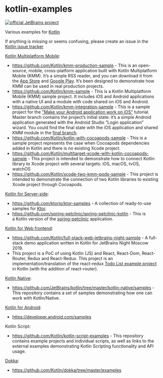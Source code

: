 kotlin-examples
===============

[![official JetBrains project](http://jb.gg/badges/official.svg)](https://confluence.jetbrains.com/display/ALL/JetBrains+on+GitHub)

Various examples for [Kotlin](https://kotlinlang.org/)

If anything is missing or seems confusing, please create an issue in the [Kotlin issue tracker](https://youtrack.jetbrains.com/newIssue?project=KT&c=Type%20Task&c=Subsystems%20Docs%20%26%20Examples&c=Assignee%20dmitry.romanov)

[Kotlin Multiplatform Mobile](https://kotlinlang.org/lp/mobile/):
- https://github.com/Kotlin/kmm-production-sample - This is an open-source, mobile, cross-platform application built with Kotlin Multiplatform Mobile (KMM). It’s a simple RSS reader, and you can download it from the [App Store](https://apps.apple.com/ru/app/kmm-rss-reader/id1563922264) and [Google Play](https://play.google.com/store/apps/details?id=com.github.jetbrains.rssreader.androidApp). It’s been designed to demonstrate how KMM can be used in real production projects.
- https://github.com/Kotlin/kmm-sample - This is a Kotlin Multiplatform Mobile (KMM) sample project. It includes iOS and Android applications with a native UI and a module with code shared on iOS and Android.
- https://github.com/Kotlin/kmm-integration-sample - This is a sample project for the ["Make your Android application work on iOS"](https://kotlinlang.org/docs/mobile/integrate-in-existing-app.html) tutorial. Master branch contains the project’s initial state: it’s a simple Android application generated with the Android Studio “Login application” wizard. You could find the final state with the iOS application and shared KMM module in the [final branch](https://github.com/Kotlin/kmm-integration-sample/tree/final).
- https://github.com/Kotlin/kotlin-with-cocoapods-sample  - This is a sample project  represents the case when Cocoapods dependencies added in Kotlin and there is no existing Xcode project.
- https://github.com/Kotlin/multitarget-xcode-with-kotlin-cocoapods-sample - This project is intended to demonstrate how to connect Kotlin library to Xcode project with several targets: iOS, macOS, tvOS, watchOS
- https://github.com/Kotlin/xcode-two-kmm-pods-sample - This project is intended to demonstrate the connection of two Kotlin libraries to existing Xcode project through Cocoapods.

[Kotlin for Server-side](https://kotlinlang.org/lp/server-side/):
- https://github.com/ktorio/ktor-samples - A collection of ready-to-use samples for [Ktor](https://ktor.io/).
- https://github.com/spring-petclinic/spring-petclinic-kotlin - This is a Kotlin version of the [spring-petclinic](https://github.com/spring-projects/spring-petclinic) application.

[Kotlin for Web frontend](https://kotlinlang.org/docs/js-overview.html):
- https://github.com/Kotlin/full-stack-web-jetbrains-night-sample - A full-stack demo application written in Kotlin for JetBrains Night Moscow 2019.
- This project is a PoC of using Kotlin (JS) and React, React-Dom, React-Router, Redux and React-Redux. This project is an implementation/translation of the react-redux [Todo List example project](https://redux.js.org/basics/example) in Kotlin (with the addition of react-router).

[Kotlin Native](https://kotlinlang.org/docs/native-overview.html):
- https://github.com/JetBrains/kotlin/tree/master/kotlin-native/samples - This repository contains a set of samples demonstrating how one can work with Kotlin/Native. 

[Kotlin for Android](https://kotlinlang.org/docs/android-overview.html): 
- https://developer.android.com/samples

Kotlin Script:
- https://github.com/Kotlin/kotlin-script-examples - This repository contains example projects and individual scripts, as well as links to the external examples demonstrating Kotlin Scripting functionality and API usage.

[Dokka](https://github.com/Kotlin/dokka): 
- https://github.com/Kotlin/dokka/tree/master/examples
